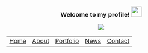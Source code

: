<h3 align="center">
  Welcome to my profile!
  <img src="https://media.giphy.com/media/hvRJCLFzcasrR4ia7z/giphy.gif" width="28">
</h3>

<p align="center">
  <a href="https://github.com/DenverCoder1/readme-typing-svg"><img src="https://readme-typing-svg.herokuapp.com/?lines=Full-stack%20developer;Always%20learning%20new%20things&font=Fira%20Code&center=true&width=440&height=45&color=f75c7e&vCenter=true&size=22"></a>
</p>

<table align="center">
 <tr>
    <td><a href="README.md">Home</a></td>
    <td><a href="README_about.md">About</a></td>
    <td><a href="README_portfolio.md">Portfolio</a></td>
    <td><a href="README_news.md">News</a></td>
    <td><u><a href="README_contact.md">Contact</a></u></td>
 </tr> 
</table>
